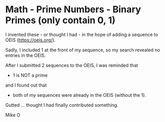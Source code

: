 # Math - Prime Numbers - Binary Primes (only contain 0, 1)

I invented these - or thought I had - in the hope of adding a sequence to OEIS (https://oeis.org/).

Sadly, I included 1 at the front of my sequence, so my search revealed no entries in the OEIS.

After I submitted 2 sequences to the OEIS, I was reminded that
* 1 is NOT a prime

and I found out that
* both of my sequences were already in the OEIS (without the 1).

Gutted ... thought I had finally contributed something.

Mike O

